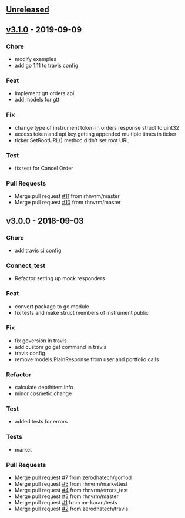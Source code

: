 <a name="unreleased"></a>
## [Unreleased]


<a name="v3.1.0"></a>
## [v3.1.0] - 2019-09-09
### Chore
- modify examples
- add go 1.11 to travis config

### Feat
- implement gtt orders api
- add models for gtt

### Fix
- change type of instrument token in orders response struct to uint32
- access token and api key getting appended multiple times in ticker
- ticker SetRootURL() method didn't set root URL

### Test
- fix test for Cancel Order

### Pull Requests
- Merge pull request [#11](https://github.com/zerodhatech/gokiteconnect/issues/11) from rhnvrm/master
- Merge pull request [#10](https://github.com/zerodhatech/gokiteconnect/issues/10) from rhnvrm/master


<a name="v3.0.0"></a>
## v3.0.0 - 2018-09-03
### Chore
- add travis ci config

### Connect_test
- Refactor setting up mock responders

### Feat
- convert package to go module
- fix tests and make struct members of instrument public

### Fix
- fix goversion in travis
- add custom go get command in travis
- travis config
- remove models.PlainResponse from user and portfolio calls

### Refactor
- calculate depthitem info
- minor cosmetic change

### Test
- added tests for errors

### Tests
- market

### Pull Requests
- Merge pull request [#7](https://github.com/zerodhatech/gokiteconnect/issues/7) from zerodhatech/gomod
- Merge pull request [#5](https://github.com/zerodhatech/gokiteconnect/issues/5) from rhnvrm/markettest
- Merge pull request [#4](https://github.com/zerodhatech/gokiteconnect/issues/4) from rhnvrm/errors_test
- Merge pull request [#3](https://github.com/zerodhatech/gokiteconnect/issues/3) from rhnvrm/master
- Merge pull request [#1](https://github.com/zerodhatech/gokiteconnect/issues/1) from mr-karan/tests
- Merge pull request [#2](https://github.com/zerodhatech/gokiteconnect/issues/2) from zerodhatech/travis


[Unreleased]: https://github.com/zerodhatech/gokiteconnect/compare/v3.1.0...HEAD
[v3.1.0]: https://github.com/zerodhatech/gokiteconnect/compare/v3.0.0...v3.1.0
